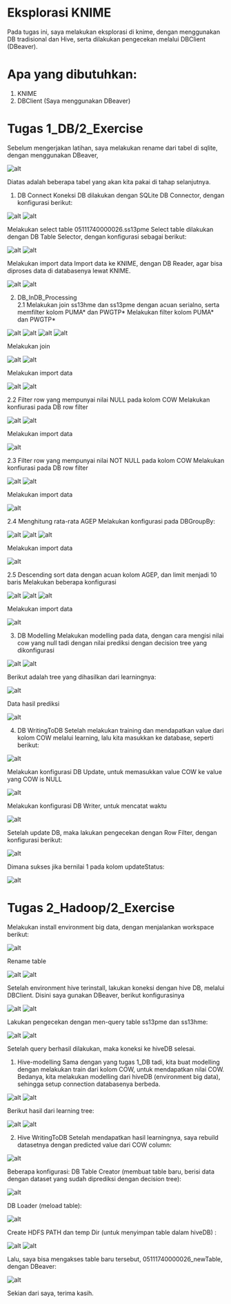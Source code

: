 # Eksplorasi KNIME

Pada tugas ini, saya melakukan eksplorasi di knime, dengan menggunakan DB tradisional dan Hive, serta dilakukan pengecekan melalui DBClient (DBeaver).

# Apa yang dibutuhkan:
1. KNIME
2. DBClient (Saya menggunakan DBeaver)

# Tugas 1_DB/2_Exercise
Sebelum mengerjakan latihan, saya melakukan rename dari tabel di sqlite, dengan menggunakan DBeaver,

![alt](https://github.com/hisamwp/tugas2-bigdata/blob/master/rename/renamed-table.png)

Diatas adalah beberapa tabel yang akan kita pakai di tahap selanjutnya.
1. DB Connect
Koneksi DB dilakukan dengan SQLite DB Connector, dengan konfigurasi berikut:

![alt](https://github.com/hisamwp/tugas2-bigdata/blob/master/1_DB/1/sqlite-connect.png)
![alt](https://github.com/hisamwp/tugas2-bigdata/blob/master/1_DB/1/sqlite-connect-config.png)

Melakukan select table 05111740000026.ss13pme
Select table dilakukan dengan DB Table Selector, dengan konfigurasi sebagai berikut:

![alt](https://github.com/hisamwp/tugas2-bigdata/blob/master/1_DB/1/select-ss13pme.png)
![alt](https://github.com/hisamwp/tugas2-bigdata/blob/master/1_DB/1/select-ss13pme-config.png)

Melakukan import data
Import data ke KNIME, dengan DB Reader, agar bisa diproses data di databasenya lewat KNIME.

![alt](https://github.com/hisamwp/tugas2-bigdata/blob/master/1_DB/1/import-ss13pme.png)
![alt](https://github.com/hisamwp/tugas2-bigdata/blob/master/1_DB/1/imported-data.png)

2. DB_InDB_Processing<br>
2.1 Melakukan join ss13hme dan ss13pme dengan acuan serialno, serta memfilter kolom PUMA* dan PWGTP*
Melakukan filter kolom PUMA* dan PWGTP*

![alt](https://github.com/hisamwp/tugas2-bigdata/blob/master/1_DB/2/1/filter-kolom-puma.png)
![alt](https://github.com/hisamwp/tugas2-bigdata/blob/master/1_DB/2/1/filter-kolom-puma-config.png)
![alt](https://github.com/hisamwp/tugas2-bigdata/blob/master/1_DB/2/1/filter-kolom-puma-pwgtp-ss13pme.png)
![alt](https://github.com/hisamwp/tugas2-bigdata/blob/master/1_DB/2/1/filter-kolom-puma-pwgtp-ss13pme-config.png)

Melakukan join

![alt](https://github.com/hisamwp/tugas2-bigdata/blob/master/1_DB/2/1/join-kolom-filtered.png)
![alt](https://github.com/hisamwp/tugas2-bigdata/blob/master/1_DB/2/1/join-kolom-filtered-config.png)

Melakukan import data

![alt](https://github.com/hisamwp/tugas2-bigdata/blob/master/1_DB/2/1/import-data.png)
![alt](https://github.com/hisamwp/tugas2-bigdata/blob/master/1_DB/2/1/imported-data.png)

2.2 Filter row yang mempunyai nilai NULL pada kolom COW
Melakukan konfiurasi pada DB row filter

![alt](https://github.com/hisamwp/tugas2-bigdata/blob/master/1_DB/2/2/filter-config.png)
![alt](https://github.com/hisamwp/tugas2-bigdata/blob/master/1_DB/2/2/hasil%20akhir.png)

Melakukan import data

![alt](https://github.com/hisamwp/tugas2-bigdata/blob/master/1_DB/2/2/import-data.png)

2.3 Filter row yang mempunyai nilai NOT NULL pada kolom COW
Melakukan konfiurasi pada DB row filter

![alt](https://github.com/hisamwp/tugas2-bigdata/blob/master/1_DB/2/3/conifg-filter.png)
![alt](https://github.com/hisamwp/tugas2-bigdata/blob/master/1_DB/2/3/hasil-akhir.png)

Melakukan import data

![alt](https://github.com/hisamwp/tugas2-bigdata/blob/master/1_DB/2/3/import%20data.png)

2.4 Menghitung rata-rata AGEP
Melakukan konfigurasi pada DBGroupBy:

![alt](https://github.com/hisamwp/tugas2-bigdata/blob/master/1_DB/2/4/hasil-akhir.png)
![alt](https://github.com/hisamwp/tugas2-bigdata/blob/master/1_DB/2/4/config-1.png)
![alt](https://github.com/hisamwp/tugas2-bigdata/blob/master/1_DB/2/4/config-2.png)

Melakukan import data

![alt](https://github.com/hisamwp/tugas2-bigdata/blob/master/1_DB/2/4/imported-data.png)

2.5 Descending sort data dengan acuan kolom AGEP, dan limit menjadi 10 baris
Melakukan beberapa konfigurasi

![alt](https://github.com/hisamwp/tugas2-bigdata/blob/master/1_DB/2/5/hasil-akhir.png)
![alt](https://github.com/hisamwp/tugas2-bigdata/blob/master/1_DB/2/5/sort-config.png)
![alt](https://github.com/hisamwp/tugas2-bigdata/blob/master/1_DB/2/5/limit-config.png)

Melakukan import data

![alt](https://github.com/hisamwp/tugas2-bigdata/blob/master/1_DB/2/5/imported-data.png)

3. DB Modelling
Melakukan modelling pada data, dengan cara mengisi nilai cow yang null tadi dengan nilai prediksi dengan decision tree yang dikonfigurasi

![alt](https://github.com/hisamwp/tugas2-bigdata/blob/master/1_DB/3/hasil-akhir.png)
![alt](https://github.com/hisamwp/tugas2-bigdata/blob/master/1_DB/3/tree-config.png)

Berikut adalah tree yang dihasilkan dari learningnya:

![alt](https://github.com/hisamwp/tugas2-bigdata/blob/master/1_DB/3/tree.png)

Data hasil prediksi

![alt](https://github.com/hisamwp/tugas2-bigdata/blob/master/1_DB/3/predicted-cow-data.png)

4. DB WritingToDB
Setelah melakukan training dan mendapatkan value dari kolom COW melalui learning, lalu kita masukkan ke database, seperti berikut:

![alt](https://github.com/hisamwp/tugas2-bigdata/blob/master/1_DB/4/hasil-akhir.png)

Melakukan konfigurasi DB Update, untuk memasukkan value COW ke value yang COW is NULL

![alt](https://github.com/hisamwp/tugas2-bigdata/blob/master/1_DB/4/db-update-config.png)

Melakukan konfigurasi DB Writer, untuk mencatat waktu

![alt](https://github.com/hisamwp/tugas2-bigdata/blob/master/1_DB/4/db-writer-config.png)

Setelah update DB, maka lakukan pengecekan dengan Row Filter, dengan konfigurasi berikut:

![alt](https://github.com/hisamwp/tugas2-bigdata/blob/master/1_DB/4/filter-config.png)

Dimana sukses jika bernilai 1 pada kolom updateStatus:

![alt](https://github.com/hisamwp/tugas2-bigdata/blob/master/1_DB/4/data-update-status.png)

# Tugas 2_Hadoop/2_Exercise
Melakukan install environment big data, dengan menjalankan workspace berikut:

![alt](https://github.com/hisamwp/tugas2-bigdata/blob/master/2_Hadoop/0/setup-hadoop.png)

Rename table

![alt](https://github.com/hisamwp/tugas2-bigdata/blob/master/2_Hadoop/0/rename-ss13pme.png)
![alt](https://github.com/hisamwp/tugas2-bigdata/blob/master/2_Hadoop/0/rename-ss13hme.png)

Setelah environment hive terinstall, lakukan koneksi dengan hive DB, melalui DBClient. Disini saya gunakan DBeaver, berikut konfigurasinya

![alt](https://github.com/hisamwp/tugas2-bigdata/blob/master/2_Hadoop/0/hive-config-to-connect.png)
![alt](https://github.com/hisamwp/tugas2-bigdata/blob/master/2_Hadoop/0/connect-dbeaver-config.png)

Lakukan pengecekan dengan men-query table ss13pme dan ss13hme:

![alt](https://github.com/hisamwp/tugas2-bigdata/blob/master/2_Hadoop/0/select-ss13pme.png)
![alt](https://github.com/hisamwp/tugas2-bigdata/blob/master/2_Hadoop/0/select-ss13hme.png)

Setelah query berhasil dilakukan, maka koneksi ke hiveDB selesai.

1. Hive-modelling
Sama dengan yang tugas 1_DB tadi, kita buat modelling dengan melakukan train dari kolom COW, untuk mendapatkan nilai COW. Bedanya, kita melakukan modelling dari hiveDB (environment big data), sehingga setup connection databasenya berbeda.

![alt](https://github.com/hisamwp/tugas2-bigdata/blob/master/2_Hadoop/1/hasil%20akhir.png)
![alt](https://github.com/hisamwp/tugas2-bigdata/blob/master/2_Hadoop/1/config-hive.png)

Berikut hasil dari learning tree:

![alt](https://github.com/hisamwp/tugas2-bigdata/blob/master/2_Hadoop/1/tree.png)
![alt](https://github.com/hisamwp/tugas2-bigdata/blob/master/2_Hadoop/1/predicted.png)

2. Hive WritingToDB
Setelah mendapatkan hasil learningnya, saya rebuild datasetnya dengan predicted value dari COW column:

![alt](https://github.com/hisamwp/tugas2-bigdata/blob/master/2_Hadoop/2/hasil-akhir.png)

Beberapa konfigurasi:
DB Table Creator (membuat table baru, berisi data dengan dataset yang sudah diprediksi dengan decision tree):

![alt](https://github.com/hisamwp/tugas2-bigdata/blob/master/2_Hadoop/2/new-table-config.png)

DB Loader (meload table):

![alt](https://github.com/hisamwp/tugas2-bigdata/blob/master/2_Hadoop/2/db-loader-config.png)

Create HDFS PATH dan temp Dir (untuk menyimpan table dalam hiveDB) :

![alt](https://github.com/hisamwp/tugas2-bigdata/blob/master/2_Hadoop/2/create-path-config.png)
![alt](https://github.com/hisamwp/tugas2-bigdata/blob/master/2_Hadoop/2/temp-dir-config.png)

Lalu, saya bisa mengakses table baru tersebut, 05111740000026_newTable, dengan DBeaver:

![alt](https://github.com/hisamwp/tugas2-bigdata/blob/master/2_Hadoop/2/data-from-dbeaver.png)

Sekian dari saya, terima kasih.

